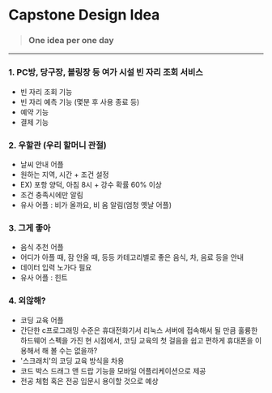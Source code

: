 # Capstone Design Idea
> ### One idea per one day
----

### 1. PC방, 당구장, 볼링장 등 여가 시설 빈 자리 조회 서비스
+ 빈 자리 조회 기능
+ 빈 자리 예측 기능 (몇분 후 사용 종료 등)
+ 예약 기능
+ 결제 기능 

### 2. 우할관 (우리 할머니 관절)
+ 날씨 안내 어플
+ 원하는 지역, 시간 + 조건 설정
+ EX) 포항 양덕, 아침 8시 + 강수 확률 60% 이상
+ 조건 충족시에만 알림
+ 유사 어플 : 비가 올까요, 비 옴 알림(엄청 옛날 어플)

### 3. 그게 좋아
+ 음식 추천 어플
+ 어디가 아플 때, 잠 안올 때, 등등 카테고리별로 좋은 음식, 차, 음료 등을 안내
+ 데이터 입력 노가다 필요
+ 유사 어플 : 힌트

### 4. 외않해?
+ 코딩 교육 어플
+ 간단한 c프로그래밍 수준은 휴대전화기서 리눅스 서버에 접속해서 될 만큼 훌륭한 하드웨어 스펙을 가진 현 시점에서, 코딩 교육의 첫 걸음을 쉽고 편하게 휴대폰을 이용해서 해 볼 수는 없을까?
+ '스크래치'의 코딩 교육 방식을 차용
+ 코드 박스 드래그 앤 드랍 기능을 모바일 어플리케이션으로 제공 
+ 전공 체험 혹은 전공 입문시 용이할 것으로 예상
